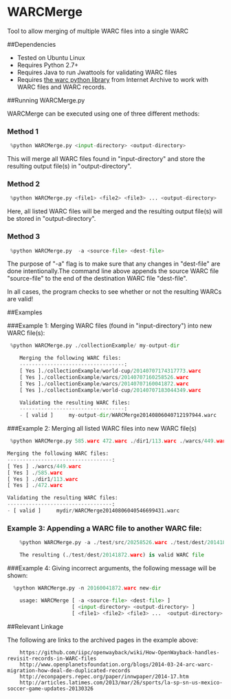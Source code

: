 WARCMerge
=========

Tool to allow merging of multiple WARC files into a single WARC 


##Dependencies

* Tested on Ubuntu Linux
* Requires Python 2.7+ 
* Requires Java to run Jwattools for validating WARC files
* Requires [the warc python library](https://github.com/internetarchive/warc) from Internet Archive to work with WARC files and WARC records.

##Running WARCMerge.py

WARCMerge can be executed using one of three different methods:

### Method 1
```python
 %python WARCMerge.py <input-directory> <output-directory>
```

 This will merge all WARC files found in "input-directory" and store the resulting output file(s) in "output-directory".

### Method 2
```python
 %python WARCMerge.py <file1> <file2> <file3> ... <output-directory>
```

 Here, all listed WARC files will be merged and the resulting output file(s) will be stored in "output-directory". 

### Method 3
```python
 %python WARCMerge.py  -a <source-file> <dest-file>
```

 The purpose of "-a" flag is to make sure that any changes in "dest-file" are done intentionally.The command line above appends the source WARC file "source-file" to the end of the destination WARC file "dest-file".
 
 In all cases, the program checks to see whether or not the resulting WARCs are valid! 

##Examples

###Example 1: Merging WARC files (found in "input-directory") into new WARC file(s):
```python
 %python WARCMerge.py ./collectionExample/ my-output-dir

	Merging the following WARC files: 
	----------------------------------: 
	[ Yes ]./collectionExample/world-cup/20140707174317773.warc
	[ Yes ]./collectionExample/warcs/20140707160258526.warc
	[ Yes ]./collectionExample/warcs/20140707160041872.warc
	[ Yes ]./collectionExample/world-cup/20140707183044349.warc

	Validating the resulting WARC files: 
	----------------------------------: 
	- [ valid ]     my-output-dir/WARCMerge20140806040712197944.warc
```	

###Example 2: Merging all listed WARC files into new WARC file(s)
```python
 %python WARCMerge.py 585.warc 472.warc ./dir1/113.warc ./warcs/449.warc mydir

Merging the following WARC files: 
----------------------------------: 
[ Yes ] ./warcs/449.warc
[ Yes ] ./585.warc
[ Yes ] ./dir1/113.warc
[ Yes ] ./472.warc

Validating the resulting WARC files: 
----------------------------------: 
- [ valid ]     mydir/WARCMerge20140806040546699431.warc
```

### Example 3: Appending a WARC file to another WARC file:

```python
	%python WARCMerge.py -a ./test/src/20258526.warc ./test/dest/20141872.warc

	The resulting (./test/dest/20141872.warc) is valid WARC file
```

###Example 4: Giving incorrect arguments, the following message will be shown: 
```python
  %python WARCMerge.py -n 20160041872.warc new-dir

	usage: WARCMerge [ -a <source-file> <dest-file> ]
					 [ <input-directory> <output-directory> ]
					 [ <file1> <file2> <file3> ...  <output-directory> ] 
```


##Relevant Linkage

The following are links to the archived pages in the example above:
```	
	https://github.com/iipc/openwayback/wiki/How-OpenWayback-handles-revisit-records-in-WARC-files
	http://www.openplanetsfoundation.org/blogs/2014-03-24-arc-warc-migration-how-deal-de-duplicated-records
	http://econpapers.repec.org/paper/innwpaper/2014-17.htm
	http://articles.latimes.com/2013/mar/26/sports/la-sp-sn-us-mexico-soccer-game-updates-20130326	
```	

